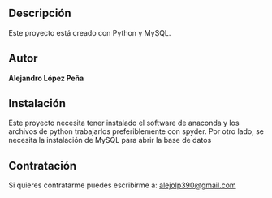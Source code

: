 ## Descripción
Este proyecto está creado con Python y MySQL.


## Autor
**Alejandro López Peña**

## Instalación
Este proyecto necesita tener instalado el software de anaconda y los archivos de python trabajarlos preferiblemente con spyder. Por otro lado, se necesita la instalación de MySQL para abrir la base de datos

## Contratación
Si quieres contratarme puedes escribirme a: alejolp390@gmail.com

